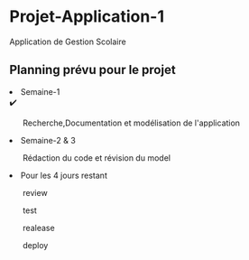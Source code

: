 # Projet-Application-1
Application de Gestion Scolaire

## Planning prévu pour le projet

 <li>Semaine-1</li> ✔️
 <ul> Recherche,Documentation et modélisation de l'application </ul>
 <li>Semaine-2 & 3</li>
 <ul> Rédaction du code et révision du model </ul>
 <li> Pour les 4 jours restant </li>
 <ul>review</ul>
 <ul>test</ul>
 <ul>realease</ul>
 <ul>deploy</ul>
